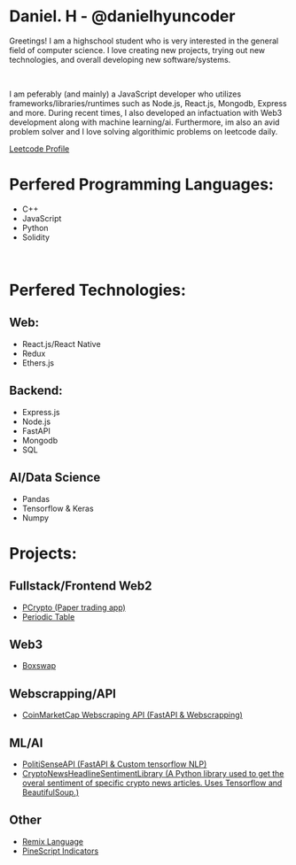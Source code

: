 <h1 color="blue">Daniel. H - @danielhyuncoder</h1>
<p>
  Greetings! I am a highschool student who is very interested in the general field of computer science. I love creating new projects, trying out new technologies, and overall developing new software/systems.
</p>
<br />
<p>
   I am peferably (and mainly) a JavaScript developer who utilizes frameworks/libraries/runtimes such as Node.js, React.js, Mongodb, Express and more. During recent times, I also developed an infactuation with Web3 development along with machine learning/ai. Furthermore, im also an avid problem solver and I love solving algorithimic problems on leetcode daily.
</p>
<p><a href="https://leetcode.com/DanCodesJS/">Leetcode Profile</a></p>
<h1>Perfered Programming Languages: </h1>
<ul>
  <li>C++</li>
  <li>JavaScript</li>
  <li>Python</li>
  <li>Solidity</li>
</ul>
<br/>
<h1>Perfered Technologies: </h1>
<h2>Web: </h2>
<ul>
  <li>React.js/React Native</li>
  <li>Redux</li>
  <li>Ethers.js</li>
</ul>
<h2>Backend: </h2>
<ul>
  <li>Express.js</li>
  <li>Node.js</li>
  <li>FastAPI</li>
  <li>Mongodb</li>
  <li>SQL</li>
</ul>
<h2>AI/Data Science</h2>
<ul>
  <li>Pandas</li>
  <li>Tensorflow & Keras</li>
  <li>Numpy</li>
</ul>
<h1>Projects:</h1>
<h2>Fullstack/Frontend Web2</h2>
<ul>
  <li><a href="https://github.com/danielhyuncoder/papertradercrypto">PCrypto (Paper trading app)</a></li>
  <li><a href="https://github.com/danielhyuncoder/periodic-table">Periodic Table</a></li>
</ul>
<h2>Web3</h2>
<ul>
  <li><a href="https://github.com/danielhyuncoder/BoxSwap">Boxswap</a></li>
</ul>
<h2>Webscrapping/API</h2>
<ul>
  <li><a href="https://github.com/danielhyuncoder/coinmarketcapwebscrapper">CoinMarketCap Webscraping API (FastAPI & Webscrapping)</a></li>
</ul>
<h2>ML/AI</h2>
<ul>
  <li><a href="https://github.com/danielhyuncoder/PolitiSenseAPI/tree/main">PolitiSenseAPI (FastAPI & Custom tensorflow NLP)</a></li>
  <li><a href="https://github.com/danielhyuncoder/CryptoNewsHeadlineSentimentLibrary">CryptoNewsHeadlineSentimentLibrary (A Python library used to get the overal sentiment of specific crypto news articles. Uses Tensorflow and BeautifulSoup.)</a></li>
</ul>
<h2>Other</h2>
<ul>
  <li><a href="https://github.com/danielhyuncoder/RemixProgrammingLanguage">Remix Language</a></li>
  <li><a href="https://github.com/danielhyuncoder/PineScriptStrategiesAndIndicators/tree/main">PineScript Indicators</a></li>
</ul>
<!--
**danielhyuncoder/danielhyuncoder** is a ✨ _special_ ✨ repository because its `README.md` (this file) appears on your GitHub profile.

Here are some ideas to get you started:

- 🔭 I’m currently working on ...
- 🌱 I’m currently learning ...
- 👯 I’m looking to collaborate on ...
- 🤔 I’m looking for help with ...
- 💬 Ask me about ...
- 📫 How to reach me: ...
- 😄 Pronouns: ...
- ⚡ Fun fact: ...
-->
